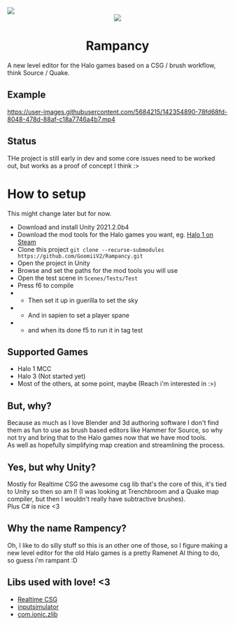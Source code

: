 <img src="https://img.shields.io/badge/Status-Alpha-blueviolet?style=for-the-badge"/>
 
<div align="center">
    <img src="https://cdn1.vox-cdn.com/uploads/chorus_asset/file/3727854/cortana_rampant.0.gif">
    <h1>Rampancy</h1>
</div>
 
A new level editor for the Halo games based on a CSG / brush workflow, think Source / Quake.
 
## Example
https://user-images.githubusercontent.com/5684215/142354890-78fd68fd-8048-478d-88af-c18a7746a4b7.mp4




## Status
THe project is still early in dev and some core issues need to be worked out, but works as a proof of concept I think :>
 
# How to setup
This might change later but for now.
 
* Download and install Unity 2021.2.0b4
* Download the mod tools for the Halo games you want, eg. [Halo 1 on Steam](steam://install/1532190)
* Clone this project ```git clone --recurse-submodules https://github.com/GoomiiV2/Rampancy.git```
* Open the project in Unity
* Browse and set the paths for the mod tools you will use
* Open the test scene in ``Scenes/Tests/Test``
* Press f6 to compile
* * Then set it up in guerilla to set the sky
* * And in sapien to set a player spane
* * and when its done f5 to run it in tag test
 
## Supported Games
* Halo 1 MCC
* Halo 3 (Not started yet)
* Most of the others, at some point, maybe (Reach i'm interested in :>)
 
 
## But, why?
Because as much as I love Blender and 3d authoring software I don't find them as fun to use as brush based editors like Hammer for Source, so why not try and bring that to the Halo games now that we have mod tools.
</br>
As well as hopefully simplifying map creation and streamlining the process.
 
## Yes, but why Unity?
Mostly for Realtime CSG the awesome csg lib that's the core of this, it's tied to Unity so then so am I! (I was looking at Trenchbroom and a Quake map compiler, but then I wouldn't really have subtractive brushes).
</br>
Plus C# is nice <3
 
## Why the name Rampency?
Oh, I like to do silly stuff so this is an other one of those, so I figure making a new level editor for the old Halo games is a pretty Ramenet AI thing to do, so guess i'm rampant :D
 
## Libs used with love! <3
* [Realtime CSG](https://github.com/LogicalError/realtime-CSG-for-unity)
* [inputsimulator](https://github.com/michaelnoonan/inputsimulator)
* [com.ionic.zlib](https://github.com/PixelWizards/com.ionic.zlib)

